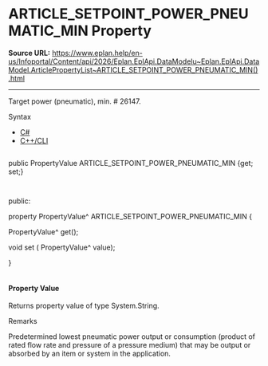 # ARTICLE_SETPOINT_POWER_PNEUMATIC_MIN Property

**Source URL:** https://www.eplan.help/en-us/Infoportal/Content/api/2026/Eplan.EplApi.DataModelu~Eplan.EplApi.DataModel.ArticlePropertyList~ARTICLE_SETPOINT_POWER_PNEUMATIC_MIN().html

---

Target power (pneumatic), min. # 26147.

Syntax

- [C#](#i-syntax-CS)
- [C++/CLI](#i-syntax-CPP2005)

```
```
public PropertyValue ARTICLE_SETPOINT_POWER_PNEUMATIC_MIN {get; set;}
```
```

```
```
public:

property PropertyValue^ ARTICLE_SETPOINT_POWER_PNEUMATIC_MIN {

   PropertyValue^ get();

   void set (    PropertyValue^ value);

}
```
```

#### Property Value

Returns property value of type System.String.

Remarks

Predetermined lowest pneumatic power output or consumption (product of rated flow rate and pressure of a pressure medium) that may be output or absorbed by an item or system in the application.
